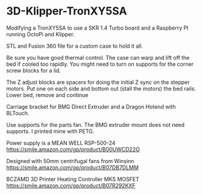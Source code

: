# 3D-Klipper-TronXY5SA

Modifying a TronXY5SA to use a SKR 1.4 Turbo board and a Raspberry PI running OctoPi and Klipper.

STL and Fusion 360 file for a custom case to hold it all.

Be sure you have good thermal control.  The case can warp and lift off the bed if cooled too rapidly.  You might need to turn on supports for the corner screw blocks for a lid.

The Z adjust blocks are spacers for doing the initial Z sync on the stepper motors.  Put one on each side and bottom out (stall the motors) the bed rails.  Lower bed, remove and continue 

Carriage bracket for BMG Direct Extruder and a Dragon Hotend with BLTouch.

Use supports for the parts fan.  The BMG extruder mount does not need supports.  I printed mine with PETG. 

Power supply is a MEAN WELL RSP-500-24
https://smile.amazon.com/gp/product/B00UWCD22O

Designed with 50mm centrifugal fans from Winsinn
https://smile.amazon.com/gp/product/B07DB7DLMM

BCZAMD 3D Printer Heating Controller MKS MOSFET
https://smile.amazon.com/gp/product/B07R292KXF
